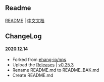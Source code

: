 ## Readme

[README](README_BAK.md) | [中文文档](README_zh.md)

## ChangeLog

#### 2020.12.14
* Forked from [ehang-io/nps](https://github.com/ehang-io/nps)
* Upload the [Releases](https://github.com/bttb520/nps/releases) | [v0.25.3](https://github.com/bttb520/nps/releases/tag/v0.25.3)
* Rename README.md to README_BAK.md
* Create README.md
